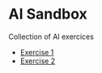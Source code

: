 # AI Sandbox

Collection of AI exercices

- [Exercise 1](https://github.com/mdoradom/AI-Sandbox/tree/main/Exercise%201)
- [Exercise 2](https://github.com/mdoradom/AI-Sandbox/tree/main/Exercise%202)
